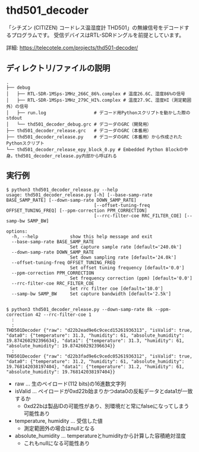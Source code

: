 # thd501_decoder
「シチズン (CITIZEN) コードレス温湿度計 THD501」の無線信号をデコードするプログラムです。
受信デバイスはRTL-SDRドングルを前提としています。

詳細: https://telecotele.com/projects/thd501-decoder/

## ディレクトリ/ファイルの説明
```
.
├── debug
│   ├── RTL-SDR-1MSps-1MHz_266C_86%.complex # 温度26.6C、湿度86%の信号
│   ├── RTL-SDR-1MSps-1MHz_279C_HI%.complex # 温度27.9C、湿度HI（測定範囲外）の信号
│   ├── run.log                  # デコード用Pythonスクリプトを動かした際のstdout
│   └── thd501_decoder_debug.grc # デコーダのGRC（開発用）
├── thd501_decoder_release.grc   # デコーダのGRC（本番用）
├── thd501_decoder_release.py    # デコーダのGRC（本番用）から作成されたPythonスクリプト
└── thd501_decoder_release_epy_block_0.py # Embedded Python Blockの中身。thd501_decoder_release.py内部から呼ばれる
```

## 実行例
```
$ python3 thd501_decoder_release.py --help
usage: thd501_decoder_release.py [-h] [--base-samp-rate BASE_SAMP_RATE] [--down-samp-rate DOWN_SAMP_RATE]
                                 [--offset-tuning-freq OFFSET_TUNING_FREQ] [--ppm-correction PPM_CORRECTION]
                                 [--rrc-filter-coe RRC_FILTER_COE] [--samp-bw SAMP_BW]

options:
  -h, --help            show this help message and exit
  --base-samp-rate BASE_SAMP_RATE
                        Set capture sample rate [default='240.0k']
  --down-samp-rate DOWN_SAMP_RATE
                        Set down sampling rate [default='24.0k']
  --offset-tuning-freq OFFSET_TUNING_FREQ
                        Set offset tuning frequency [default='0.0']
  --ppm-correction PPM_CORRECTION
                        Set frequency correction (ppm) [default='0.0']
  --rrc-filter-coe RRC_FILTER_COE
                        Set rrc filter coe [default='10.0']
  --samp-bw SAMP_BW     Set capture bandwidth [default='2.5k']


$ python3 thd501_decoder_release.py --down-samp-rate 8k --ppm-correction 42 --rrc-filter-coe 1
  :
  :
THD501Decoder {"raw": "d22b2ead9e6c9cecd15261936313", "isValid": true, "data0": {"temperature": 31.3, "humidity": 61, "absolute_humidity": 19.874260292396634}, "data1": {"temperature": 31.3, "humidity": 61, "absolute_humidity": 19.874260292396634}}
  :
THD501Decoder {"raw": "d22b3fad9e6c9cedc05261936312", "isValid": true, "data0": {"temperature": 31.2, "humidity": 61, "absolute_humidity": 19.768142038197404}, "data1": {"temperature": 31.2, "humidity": 61, "absolute_humidity": 19.768142038197404}}
```

* raw ... 生のペイロード(112 bits)の16進数文字列
* isValid ... ペイロードが0xd22b始まりかつdata0の反転データとdata1が一致するか
  * 0xd22bは製品IDの可能性があり、別環境だと常にfalseになってしまう可能性あり
* temperature, humidity ... 受信した値
  * 測定範囲外の場合はnullとなる
* absolute\_humidity ... temperatureとhumidityから計算した容積絶対湿度
  * これもnullになる可能性あり
